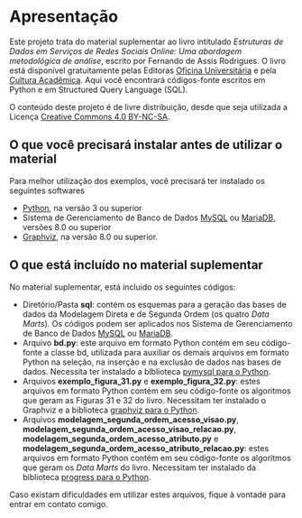 # Apresentação

Este projeto trata do material suplementar ao livro intitulado *Estruturas de Dados em Serviços de Redes Sociais Online: Uma abordagem metodológica de análise*, escrito por Fernando de Assis Rodrigues. O livro está disponível gratuitamente pelas Editoras [Oficina Universitária](https://ebooks.marilia.unesp.br/index.php/lab_editorial/catalog/book/427) e pela [Cultura Acadêmica](https://www.culturaacademica.com.br/).
Aqui você encontrará códigos-fonte escritos em Python e em Structured Query Language (SQL).

O conteúdo deste projeto é de livre distribuição, desde que seja utilizada a Licença [Creative Commons 4.0 BY-NC-SA](https://creativecommons.org/licenses/by-nc-sa/4.0/legalcode).

## O que você precisará instalar antes de utilizar o material

Para melhor utilização dos exemplos, você precisará ter instalado os seguintes softwares
* [Python](https://www.python.org/), na versão 3 ou superior
* Sistema de Gerenciamento de Banco de Dados [MySQL](https://www.mysql.com/) ou [MariaDB](https://mariadb.org/), versões 8.0 ou superior
* [Graphviz](https://graphviz.org/), na versão 8.0 ou superior.

## O que está incluído no material suplementar

No material suplementar, está  incluido os seguintes códigos:
* Diretório/Pasta **sql**: contém os esquemas para a geração das bases de dados da Modelagem Direta e de Segunda Ordem (os quatro *Data Marts*). Os códigos podem ser aplicados nos Sistema de Gerenciamento de Banco de Dados [MySQL](https://www.mysql.com/) ou [MariaDB](https://mariadb.org/).
* Arquivo **bd.py**: este arquivo em formato Python contém em seu código-fonte a classe bd, utilizada para auxiliar  os demais arquivos em formato Python na seleção, na inserção e na exclusão de dados nas bases de dados. Necessita ter instalado a blblioteca [pymysql para o Python](https://pypi.org/project/pymysql/).
* Arquivos **exemplo_figura_31.py** e **exemplo_figura_32.py**: estes arquivos em formato Python contém em seu código-fonte os algoritmos que geram as Figuras 31 e 32 do livro. Necessitam ter instalado o Graphviz e a biblioteca [graphviz para o Python](https://pypi.org/project/graphviz/).
* Arquivos **modelagem_segunda_ordem_acesso_visao.py**, **modelagem_segunda_ordem_acesso_visao_relacao.py**, **modelagem_segunda_ordem_acesso_atributo.py** e **modelagem_segunda_ordem_acesso_atributo_relacao.py**: estes arquivos em formato Python contém em seu código-fonte os algoritmos que geram os *Data Marts* do livro. Necessitam ter instalado da biblioteca [progress para o Python](https://pypi.org/project/progress/).

Caso existam dificuldades em utilizar estes arquivos, fique à vontade para entrar em contato comigo.
